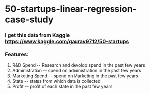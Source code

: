 # 50-startups-linear-regression-case-study

### I get this data from Kaggle https://www.kaggle.com/gaurav9712/50-startups

### Features:
1. R&D Spend -- Research and devolop spend in the past few years
2. Administration -- spend on administration in the past few years
3. Marketing Spend -- spend on Marketing in the past few years
4. State -- states from which data is collected
5. Profit -- profit of each state in the past few years
